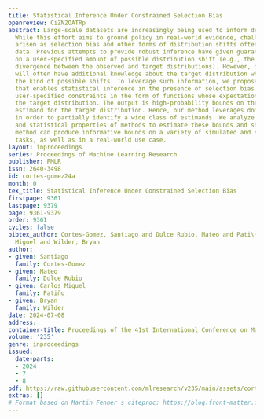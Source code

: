 ```yaml
---
title: Statistical Inference Under Constrained Selection Bias
openreview: CiZN2OATRp
abstract: Large-scale datasets are increasingly being used to inform decision making.
  While this effort aims to ground policy in real-world evidence, challenges have
  arisen as selection bias and other forms of distribution shifts often plague observational
  data. Previous attempts to provide robust inference have given guarantees depending
  on a user-specified amount of possible distribution shift (e.g., the maximum KL
  divergence between the observed and target distributions). However, decision makers
  will often have additional knowledge about the target distribution which constrains
  the kind of possible shifts. To leverage such information, we propose a framework
  that enables statistical inference in the presence of selection bias which obeys
  user-specified constraints in the form of functions whose expectation is known under
  the target distribution. The output is high-probability bounds on the value of an
  estimand for the target distribution. Hence, our method leverages domain knowledge
  in order to partially identify a wide class of estimands. We analyze the computational
  and statistical properties of methods to estimate these bounds and show that our
  method can produce informative bounds on a variety of simulated and semisynthetic
  tasks, as well as in a real-world use case.
layout: inproceedings
series: Proceedings of Machine Learning Research
publisher: PMLR
issn: 2640-3498
id: cortes-gomez24a
month: 0
tex_title: Statistical Inference Under Constrained Selection Bias
firstpage: 9361
lastpage: 9379
page: 9361-9379
order: 9361
cycles: false
bibtex_author: Cortes-Gomez, Santiago and Dulce Rubio, Mateo and Pati\~{n}o, Carlos
  Miguel and Wilder, Bryan
author:
- given: Santiago
  family: Cortes-Gomez
- given: Mateo
  family: Dulce Rubio
- given: Carlos Miguel
  family: Patiño
- given: Bryan
  family: Wilder
date: 2024-07-08
address:
container-title: Proceedings of the 41st International Conference on Machine Learning
volume: '235'
genre: inproceedings
issued:
  date-parts:
  - 2024
  - 7
  - 8
pdf: https://raw.githubusercontent.com/mlresearch/v235/main/assets/cortes-gomez24a/cortes-gomez24a.pdf
extras: []
# Format based on Martin Fenner's citeproc: https://blog.front-matter.io/posts/citeproc-yaml-for-bibliographies/
---
```

